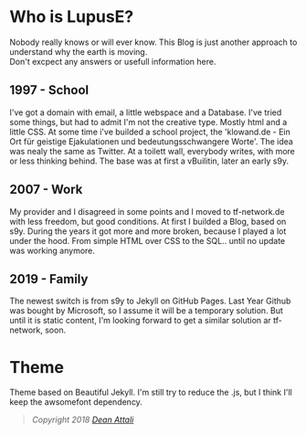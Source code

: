 # Who is LupusE?

Nobody really knows or will ever know. This Blog is just another approach to understand why the earth is moving.  
Don't excpect any answers or usefull information here.  

## 1997 - School
I've got a domain with email, a little webspace and a Database. I've tried some things, but had to admit I'm not the creative type. Mostly html and a little CSS.
At some time i've builded a school project, the 'klowand.de - Ein Ort für geistige Ejakulationen und bedeutungsschwangere Worte'. The idea was nealy the same as Twitter. At a toilett wall, everybody writes, with more or less thinking behind. The base was at first a vBuilitin, later an early s9y.

## 2007 - Work
My provider and I disagreed in some points and I moved to tf-network.de with less freedom, but good conditions. At first I builded a Blog, based on s9y. During the years it got more and more broken, because I played a lot under the hood. From simple HTML over CSS to the SQL.. until no update was working anymore.

## 2019 - Family
The newest switch is from s9y to Jekyll on GitHub Pages. Last Year Github was bought by Microsoft, so I assume it will be a temporary solution. But until it is static content, I'm looking forward to get a similar solution ar tf-network, soon. 



# Theme
Theme based on Beautiful Jekyll. I'm still try to reduce the .js, but I think I'll keep the awsomefont dependency.
> *Copyright 2018 [Dean Attali](https://deanattali.com)*

